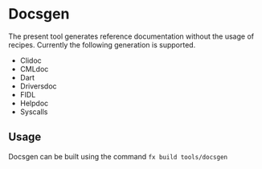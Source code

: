 Docsgen
===========

The present tool generates reference documentation without the usage of recipes.
Currently the following generation is supported.

- Clidoc
- CMLdoc
- Dart
- Driversdoc
- FIDL
- Helpdoc
- Syscalls

## Usage

Docsgen can be built using the command `fx build tools/docsgen`